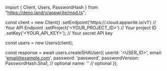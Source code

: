 import { Client, Users, PasswordHash } from "https://deno.land/x/appwrite/mod.ts";

const client = new Client()
    .setEndpoint('https://<REGION>.cloud.appwrite.io/v1') // Your API Endpoint
    .setProject('<YOUR_PROJECT_ID>') // Your project ID
    .setKey('<YOUR_API_KEY>'); // Your secret API key

const users = new Users(client);

const response = await users.createSHAUser({
    userId: '<USER_ID>',
    email: 'email@example.com',
    password: 'password',
    passwordVersion: PasswordHash.Sha1, // optional
    name: '<NAME>' // optional
});

